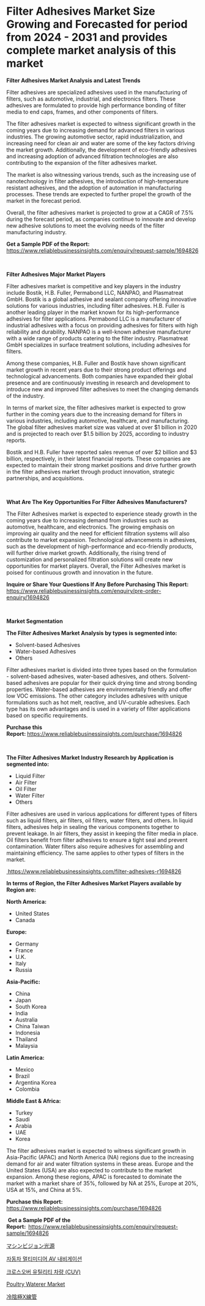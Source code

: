 <p><h1>Filter Adhesives Market Size Growing and Forecasted for period from 2024 - 2031 and provides complete market analysis of this market</h1></p><p><strong>Filter Adhesives Market Analysis and Latest Trends</strong></p>
<p><p>Filter adhesives are specialized adhesives used in the manufacturing of filters, such as automotive, industrial, and electronics filters. These adhesives are formulated to provide high performance bonding of filter media to end caps, frames, and other components of filters.</p><p>The filter adhesives market is expected to witness significant growth in the coming years due to increasing demand for advanced filters in various industries. The growing automotive sector, rapid industrialization, and increasing need for clean air and water are some of the key factors driving the market growth. Additionally, the development of eco-friendly adhesives and increasing adoption of advanced filtration technologies are also contributing to the expansion of the filter adhesives market.</p><p>The market is also witnessing various trends, such as the increasing use of nanotechnology in filter adhesives, the introduction of high-temperature resistant adhesives, and the adoption of automation in manufacturing processes. These trends are expected to further propel the growth of the market in the forecast period.</p><p>Overall, the filter adhesives market is projected to grow at a CAGR of 7.5% during the forecast period, as companies continue to innovate and develop new adhesive solutions to meet the evolving needs of the filter manufacturing industry.</p></p>
<p><strong>Get a Sample PDF of the Report:&nbsp;</strong> <a href="https://www.reliablebusinessinsights.com/enquiry/request-sample/1694826">https://www.reliablebusinessinsights.com/enquiry/request-sample/1694826</a></p>
<p>&nbsp;</p>
<p><strong>Filter Adhesives Major Market Players</strong></p>
<p><p>Filter adhesives market is competitive and key players in the industry include Bostik, H.B. Fuller, Permabond LLC, NANPAO, and Plasmatreat GmbH. Bostik is a global adhesive and sealant company offering innovative solutions for various industries, including filter adhesives. H.B. Fuller is another leading player in the market known for its high-performance adhesives for filter applications. Permabond LLC is a manufacturer of industrial adhesives with a focus on providing adhesives for filters with high reliability and durability. NANPAO is a well-known adhesive manufacturer with a wide range of products catering to the filter industry. Plasmatreat GmbH specializes in surface treatment solutions, including adhesives for filters.</p><p>Among these companies, H.B. Fuller and Bostik have shown significant market growth in recent years due to their strong product offerings and technological advancements. Both companies have expanded their global presence and are continuously investing in research and development to introduce new and improved filter adhesives to meet the changing demands of the industry.</p><p>In terms of market size, the filter adhesives market is expected to grow further in the coming years due to the increasing demand for filters in various industries, including automotive, healthcare, and manufacturing. The global filter adhesives market size was valued at over $1 billion in 2020 and is projected to reach over $1.5 billion by 2025, according to industry reports.</p><p>Bostik and H.B. Fuller have reported sales revenue of over $2 billion and $3 billion, respectively, in their latest financial reports. These companies are expected to maintain their strong market positions and drive further growth in the filter adhesives market through product innovation, strategic partnerships, and acquisitions.</p></p>
<p>&nbsp;</p>
<p><strong>What Are The Key Opportunities For Filter Adhesives Manufacturers?</strong></p>
<p><p>The Filter Adhesives market is expected to experience steady growth in the coming years due to increasing demand from industries such as automotive, healthcare, and electronics. The growing emphasis on improving air quality and the need for efficient filtration systems will also contribute to market expansion. Technological advancements in adhesives, such as the development of high-performance and eco-friendly products, will further drive market growth. Additionally, the rising trend of customization and personalized filtration solutions will create new opportunities for market players. Overall, the Filter Adhesives market is poised for continuous growth and innovation in the future.</p></p>
<p><strong>Inquire or Share Your Questions If Any Before Purchasing This Report:</strong> <a href="https://www.reliablebusinessinsights.com/enquiry/pre-order-enquiry/1694826">https://www.reliablebusinessinsights.com/enquiry/pre-order-enquiry/1694826</a></p>
<p>&nbsp;</p>
<p><strong>Market Segmentation</strong></p>
<p><strong>The Filter Adhesives Market Analysis by types is segmented into:</strong></p>
<p><ul><li>Solvent-based Adhesives</li><li>Water-based Adhesives</li><li>Others</li></ul></p>
<p><p>Filter adhesives market is divided into three types based on the formulation - solvent-based adhesives, water-based adhesives, and others. Solvent-based adhesives are popular for their quick drying time and strong bonding properties. Water-based adhesives are environmentally friendly and offer low VOC emissions. The other category includes adhesives with unique formulations such as hot melt, reactive, and UV-curable adhesives. Each type has its own advantages and is used in a variety of filter applications based on specific requirements.</p></p>
<p><strong>Purchase this Report:&nbsp;</strong><a href="https://www.reliablebusinessinsights.com/purchase/1694826">https://www.reliablebusinessinsights.com/purchase/1694826</a></p>
<p>&nbsp;</p>
<p><strong>The Filter Adhesives Market Industry Research by Application is segmented into:</strong></p>
<p><ul><li>Liquid Filter</li><li>Air Filter</li><li>Oil Filter</li><li>Water Filter</li><li>Others</li></ul></p>
<p><p>Filter adhesives are used in various applications for different types of filters such as liquid filters, air filters, oil filters, water filters, and others. In liquid filters, adhesives help in sealing the various components together to prevent leakage. In air filters, they assist in keeping the filter media in place. Oil filters benefit from filter adhesives to ensure a tight seal and prevent contamination. Water filters also require adhesives for assembling and maintaining efficiency. The same applies to other types of filters in the market.</p></p>
<p><a href="https://www.reliablebusinessinsights.com/filter-adhesives-r1694826">&nbsp;https://www.reliablebusinessinsights.com/filter-adhesives-r1694826</a></p>
<p><strong>In terms of Region, the Filter Adhesives Market Players available by Region are:</strong></p>
<p>
    <p> <strong> North America: </strong>
        <ul>
            <li>United States</li>
            <li>Canada</li>
        </ul>
        </p> 
    <p> <strong> Europe: </strong>
        <ul>
            <li>Germany</li>
            <li>France</li>
            <li>U.K.</li>
            <li>Italy</li>
            <li>Russia</li>
        </ul>
        </p> 
    <p> <strong> Asia-Pacific: </strong>
        <ul>
            <li>China</li>
            <li>Japan</li>
            <li>South Korea</li>
            <li>India</li>
            <li>Australia</li>
            <li>China Taiwan</li>
            <li>Indonesia</li>
            <li>Thailand</li>
            <li>Malaysia</li>
        </ul>
        </p> 
    <p> <strong> Latin America: </strong>
        <ul>
            <li>Mexico</li>
            <li>Brazil</li>
            <li>Argentina Korea</li>
            <li>Colombia</li>
        </ul>
        </p> 
    <p> <strong> Middle East & Africa: </strong>
        <ul>
            <li>Turkey</li>
            <li>Saudi</li>
            <li>Arabia</li>
            <li>UAE</li>
            <li>Korea</li>
        </ul>
    </p>
    </p>
<p><p>The filter adhesives market is expected to witness significant growth in Asia-Pacific (APAC) and North America (NA) regions due to the increasing demand for air and water filtration systems in these areas. Europe and the United States (USA) are also expected to contribute to the market expansion. Among these regions, APAC is forecasted to dominate the market with a market share of 35%, followed by NA at 25%, Europe at 20%, USA at 15%, and China at 5%.</p></p>
<p><strong>Purchase this Report: </strong><a href="https://www.reliablebusinessinsights.com/purchase/1694826">https://www.reliablebusinessinsights.com/purchase/1694826</a></p>
<p>&nbsp;<strong>Get a Sample PDF of the Report:&nbsp;&nbsp;</strong><a href="https://www.reliablebusinessinsights.com/enquiry/request-sample/1694826">https://www.reliablebusinessinsights.com/enquiry/request-sample/1694826</a></p>
<p><strong></strong></p>
<p><p><a href="https://github.com/xtkhtofdt934839/Market-Research-Report-List-2/blob/main/1833200103089.md">マシンビジョン光源</a></p><p><a href="https://github.com/bbbexter1/Market-Research-Report-List-1/blob/main/828008196566.md">자동차 멀티미디어 AV 내비게이션</a></p><p><a href="https://github.com/AlexanderElliott1993/Market-Research-Report-List-1/blob/main/730386196567.md">크로스오버 유틸리티 차량 (CUV)</a></p><p><a href="https://github.com/irfadac/Market-Research-Report-List-3/blob/main/poultry-waterer-market.md">Poultry Waterer Market</a></p><p><a href="https://github.com/LeoraEber/Market-Research-Report-List-1/blob/main/8080985103088.md">冷陰極X線管</a></p></p>
